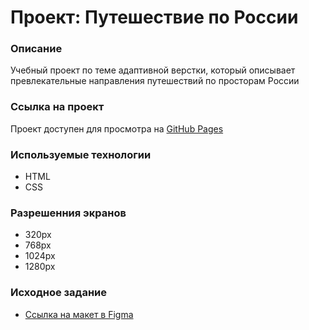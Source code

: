 # Проект: Путешествие по России

### Описание
Учебный проект по теме адаптивной верстки, который описывает превлекательные направления путешествий по просторам России
### Ссылка на проект
Проект доступен для просмотра на [GitHub Pages](https://a1exxy.github.io/russian-travel/)
### Используемые технологии
* HTML
* CSS
### Разрешенния экранов
* 320px
* 768px
* 1024px
* 1280px

### Исходное задание
* [Ссылка на макет в Figma](https://www.figma.com/file/5S2WSbEFL6awjVWJ0NWL8Q/Sprint-3_-Russia-_-desktop-mobile?node-id=28503%3A0)

